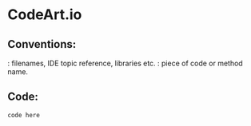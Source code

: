CodeArt.io
===========

Conventions:
---------------------------------

<dfn></dfn>: filenames, IDE topic reference, libraries etc.
<code></code>: piece of code or method name.

Code:
---------------------------------
```codelanguagename
code here
```

